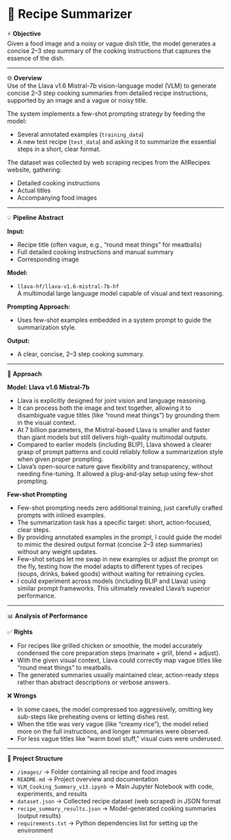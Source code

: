 # 🍲 Recipe Summarizer

⚡ **Objective**  
Given a food image and a noisy or vague dish title, the model generates a concise 2–3 step summary of the cooking instructions that captures the essence of the dish.

---

🌐 **Overview**  
Use of the Llava v1.6 Mistral-7b vision-language model (VLM) to generate concise 2–3 step cooking summaries from detailed recipe instructions, supported by an image and a vague or noisy title.

The system implements a few-shot prompting strategy by feeding the model:
- Several annotated examples (`training_data`)
- A new test recipe (`test_data`) and asking it to summarize the essential steps in a short, clear format.

The dataset was collected by web scraping recipes from the AllRecipes website, gathering:
- Detailed cooking instructions
- Actual titles
- Accompanying food images

---

💡 **Pipeline Abstract**

**Input:**
- Recipe title (often vague, e.g., “round meat things” for meatballs)
- Full detailed cooking instructions and manual summary
- Corresponding image

**Model:**
- `llava-hf/llava-v1.6-mistral-7b-hf`  
A multimodal large language model capable of visual and text reasoning.

**Prompting Approach:**
- Uses few-shot examples embedded in a system prompt to guide the summarization style.

**Output:**
- A clear, concise, 2–3 step cooking summary.

---

💬 **Approach**

**Model: Llava v1.6 Mistral-7b**
- Llava is explicitly designed for joint vision and language reasoning.
- It can process both the image and text together, allowing it to disambiguate vague titles (like “round meat things”) by grounding them in the visual context.
- At 7 billion parameters, the Mistral-based Llava is smaller and faster than giant models but still delivers high-quality multimodal outputs.
- Compared to earlier models (including BLIP), Llava showed a clearer grasp of prompt patterns and could reliably follow a summarization style when given proper prompting.
- Llava’s open-source nature gave flexibility and transparency, without needing fine-tuning. It allowed a plug-and-play setup using few-shot prompting.

**Few-shot Prompting**
- Few-shot prompting needs zero additional training, just carefully crafted prompts with inlined examples.
- The summarization task has a specific target: short, action-focused, clear steps.
- By providing annotated examples in the prompt, I could guide the model to mimic the desired output format (concise 2–3 step summaries) without any weight updates.
- Few-shot setups let me swap in new examples or adjust the prompt on the fly, testing how the model adapts to different types of recipes (soups, drinks, baked goods) without waiting for retraining cycles.
- I could experiment across models (including BLIP and Llava) using similar prompt frameworks. This ultimately revealed Llava’s superior performance.

---

📊 **Analysis of Performance**

✅ **Rights**
- For recipes like grilled chicken or smoothie, the model accurately condensed the core preparation steps (marinate + grill, blend + adjust).
- With the given visual context, Llava could correctly map vague titles like “round meat things” to meatballs.
- The generated summaries usually maintained clear, action-ready steps rather than abstract descriptions or verbose answers.

❌ **Wrongs**
- In some cases, the model compressed too aggressively, omitting key sub-steps like preheating ovens or letting dishes rest.
- When the title was very vague (like “creamy rice”), the model relied more on the full instructions, and longer summaries were observed.
- For less vague titles like “warm bowl stuff,” visual cues were underused.

---

📁 **Project Structure**

- `/images/` → Folder containing all recipe and food images  
- `README.md` → Project overview and documentation  
- `VLM_Cooking_Summary_v13.ipynb` → Main Jupyter Notebook with code, experiments, and results  
- `dataset.json` → Collected recipe dataset (web scraped) in JSON format  
- `recipe_summary_results.json` → Model-generated cooking summaries (output results)  
- `requirements.txt` → Python dependencies list for setting up the environment



